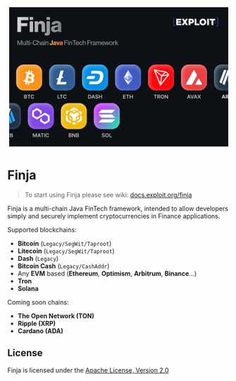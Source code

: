 ![](assets/finja-preview.png)

# Finja
> To start using Finja please see wiki: [docs.exploit.org/finja](https://docs.exploit.org/finja)

Finja is a multi-chain Java FinTech framework, intended to allow developers simply and securely implement cryptocurrencies in Finance applications.

Supported blockchains:
- **Bitcoin** (`Legacy/SegWit/Taproot`)
- **Litecoin** (`Legacy/SegWit/Taproot`)
- **Dash** (`Legacy`)
- **Bitcoin Cash** (`Legacy/CashAddr`)
- Any **EVM** based (**Ethereum**, **Optimism**, **Arbitrum**, **Binance**...)
- **Tron**
- **Solana**

Coming soon chains:
- **The Open Network (TON)**
- **Ripple (XRP)**
- **Cardano (ADA)**

## License
Finja is licensed under the [Apache License, Version 2.0](LICENSE.md)

